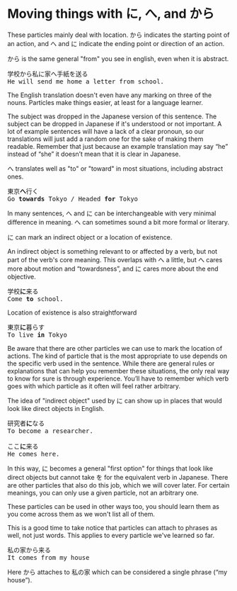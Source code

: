# Moving things with に, へ, and から

These particles mainly deal with location. から indicates the starting point of an action, and へ and に indicate the ending point or direction of an action.

から is the same general "from" you see in english, even when it is abstract.

<pre>
学校から私に家へ手紙を送る 
He will send me home a letter from school.
</pre>

The English translation doesn't even have any marking on three of the nouns. Particles make things easier, at least for a language learner.

The subject was dropped in the Japanese version of this sentence. The subject can be dropped in Japanese if it's understood or not important. A lot of example sentences will have a lack of a clear pronoun, so our translations will just add a random one for the sake of making them readable. Remember that just because an example translation may say “he” instead of “she” it doesn’t mean that it is clear in Japanese.

へ translates well as "to" or "toward" in most situations, including abstract ones.

<pre>
東京<b>へ</b>行く
Go <b>towards</b> Tokyo / Headed <b>for</b> Tokyo
</pre>

In many sentences, へ and に can be interchangeable with very minimal difference in meaning. へ can sometimes sound a bit more formal or literary.

に can mark an indirect object or a location of existence.

An indirect object is something relevant to or affected by a verb, but not part of the verb's core meaning. This overlaps with へ a little, but へ cares more about motion and “towardsness”, and に cares more about the end objective.

<pre>
学校<b>に</b>来る
Come <b>to</b> school.
</pre>

Location of existence is also straightforward

<pre>
東京<b>に</b>暮らす
To live <b>in</b> Tokyo
</pre>

Be aware that there are other particles we can use to mark the location of actions. The kind of particle that is the most appropriate to use depends on the specific verb used in the sentence. While there are general rules or explanations that can help you remember these situations, the only real way to know for sure is through experience. You’ll have to remember which verb goes with which particle as it often will feel rather arbitrary. 

The idea of "indirect object" used by に can show up in places that would look like direct objects in English.

<pre>
研究者<b>に</b>なる   
To become a researcher.

ここ<b>に</b>来る   
He comes here.
</pre>

In this way, に becomes a general "first option" for things that look like direct objects but cannot take を for the equivalent verb in Japanese. There are other particles that also do this job, which we will cover later. For certain meanings, you can only use a given particle, not an arbitrary one.

These particles can be used in other ways too, you should learn them as you come across them as we won't list all of them.

This is a good time to take notice that particles can attach to phrases as well, not just words. This applies to every particle we've learned so far.

<pre>
私の家から来る   
It comes from my house
</pre>

Here から attaches to 私の家 which can be considered a single phrase (“my house”).   
